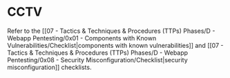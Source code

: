 # CCTV

Refer to the [[07 - Tactics & Techniques & Procedures (TTPs) Phases/D - Webapp Pentesting/0x01 - Components with Known Vulnerabilities/Checklist|components with known vulnerabilities]] and [[07 - Tactics & Techniques & Procedures (TTPs) Phases/D - Webapp Pentesting/0x08 - Security Misconfiguration/Checklist|security misconfiguration]] checklists.